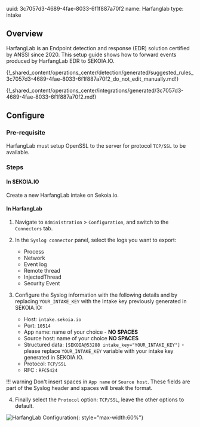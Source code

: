 uuid: 3c7057d3-4689-4fae-8033-6f1f887a70f2
name: Harfanglab
type: intake

## Overview

HarfangLab is an Endpoint detection and response (EDR) solution certified by ANSSI since 2020.
This setup guide shows how to forward events produced by HarfangLab EDR to SEKOIA.IO.

{!_shared_content/operations_center/detection/generated/suggested_rules_3c7057d3-4689-4fae-8033-6f1f887a70f2_do_not_edit_manually.md!}

{!_shared_content/operations_center/integrations/generated/3c7057d3-4689-4fae-8033-6f1f887a70f2.md!}

## Configure

### Pre-requisite

HarfangLab must setup OpenSSL to the server for protocol `TCP/SSL` to be available.

### Steps

#### In SEKOIA.IO

Create a new HarfangLab intake on Sekoia.io.

#### In HarfangLab

1. Navigate to `Administration` > `Configuration`, and switch to the `Connectors` tab.

2. In the `Syslog connector` panel, select the logs you want to export:

   * Process
   * Network
   * Event log
   * Remote thread
   * InjectedThread
   * Security Event

3. Configure the Syslog information with the following details and by replacing `YOUR_INTAKE_KEY` with the Intake key previously generated in SEKOIA.IO:

   * Host: `intake.sekoia.io`
   * Port: `10514`
   * App name: name of your choice - **NO SPACES**
   * Source host: name of your choice **NO SPACES**
   * Structured data: `[SEKOIA@53288 intake_key="YOUR_INTAKE_KEY"]` - please replace `YOUR_INTAKE_KEY` variable with your intake key generated in SEKOIA.IO.
   * Protocol: `TCP/SSL`
   * RFC : `RFC5424`

!!! warning
   Don't insert spaces in `App name` or `Source host`. These fields are part of the Syslog header and spaces will break the format.

4. Finally select the `Protocol` option: `TCP/SSL`, leave the other options to default.

![HarfangLab Configuration](/assets/operation_center/integration_catalog/endpoint/harfanglab/harfanglab_edr.png){: style="max-width:60%"}
